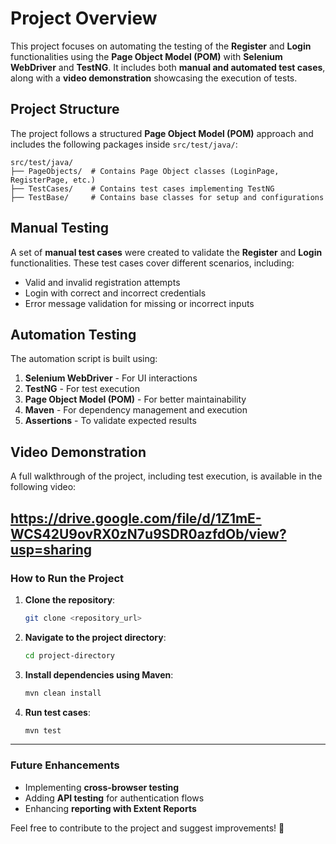 # Project Overview

This project focuses on automating the testing of the **Register** and **Login** functionalities using the **Page Object Model (POM)** with **Selenium WebDriver** and **TestNG**. It includes both **manual and automated test cases**, along with a **video demonstration** showcasing the execution of tests.

## Project Structure

The project follows a structured **Page Object Model (POM)** approach and includes the following packages inside `src/test/java/`:

```
src/test/java/
├── PageObjects/  # Contains Page Object classes (LoginPage, RegisterPage, etc.)
├── TestCases/    # Contains test cases implementing TestNG
├── TestBase/     # Contains base classes for setup and configurations
```

## Manual Testing

A set of **manual test cases** were created to validate the **Register** and **Login** functionalities. These test cases cover different scenarios, including:

- Valid and invalid registration attempts
- Login with correct and incorrect credentials
- Error message validation for missing or incorrect inputs

## Automation Testing

The automation script is built using:

1. **Selenium WebDriver** - For UI interactions
2. **TestNG** - For test execution
3. **Page Object Model (POM)** - For better maintainability
4. **Maven** - For dependency management and execution
5. **Assertions** - To validate expected results

## Video Demonstration

A full walkthrough of the project, including test execution, is available in the following video:

https://drive.google.com/file/d/1Z1mE-WCS42U9ovRX0zN7u9SDR0azfdOb/view?usp=sharing 
---

### **How to Run the Project**

1. **Clone the repository**:
   ```sh
   git clone <repository_url>
   ```
2. **Navigate to the project directory**:
   ```sh
   cd project-directory
   ```
3. **Install dependencies using Maven**:
   ```sh
   mvn clean install
   ```
4. **Run test cases**:
   ```sh
   mvn test
   ```

---

### **Future Enhancements**
- Implementing **cross-browser testing**
- Adding **API testing** for authentication flows
- Enhancing **reporting with Extent Reports**


Feel free to contribute to the project and suggest improvements! 🚀

